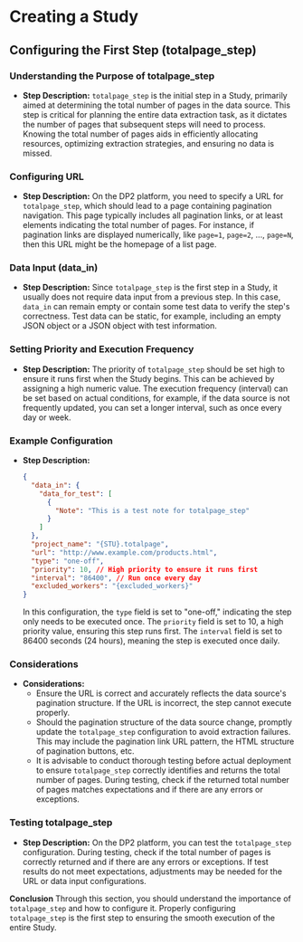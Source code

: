 # Creating a Study

## Configuring the First Step (totalpage_step)

### Understanding the Purpose of totalpage_step

- **Step Description:**
  `totalpage_step` is the initial step in a Study, primarily aimed at determining the total number of pages in the data source. This step is critical for planning the entire data extraction task, as it dictates the number of pages that subsequent steps will need to process. Knowing the total number of pages aids in efficiently allocating resources, optimizing extraction strategies, and ensuring no data is missed.

### Configuring URL

- **Step Description:**
  On the DP2 platform, you need to specify a URL for `totalpage_step`, which should lead to a page containing pagination navigation. This page typically includes all pagination links, or at least elements indicating the total number of pages. For instance, if pagination links are displayed numerically, like `page=1`, `page=2`, ..., `page=N`, then this URL might be the homepage of a list page.

### Data Input (data_in)

- **Step Description:**
  Since `totalpage_step` is the first step in a Study, it usually does not require data input from a previous step. In this case, `data_in` can remain empty or contain some test data to verify the step's correctness. Test data can be static, for example, including an empty JSON object or a JSON object with test information.

### Setting Priority and Execution Frequency

- **Step Description:**
  The priority of `totalpage_step` should be set high to ensure it runs first when the Study begins. This can be achieved by assigning a high numeric value. The execution frequency (interval) can be set based on actual conditions, for example, if the data source is not frequently updated, you can set a longer interval, such as once every day or week.

### Example Configuration

- **Step Description:**
  ```json
  {
    "data_in": {
      "data_for_test": [
        {
          "Note": "This is a test note for totalpage_step"
        }
      ]
    },
    "project_name": "{STU}.totalpage",
    "url": "http://www.example.com/products.html",
    "type": "one-off",
    "priority": 10, // High priority to ensure it runs first
    "interval": "86400", // Run once every day
    "excluded_workers": "{excluded_workers}"
  }
  ```
  In this configuration, the `type` field is set to "one-off," indicating the step only needs to be executed once. The `priority` field is set to 10, a high priority value, ensuring this step runs first. The `interval` field is set to 86400 seconds (24 hours), meaning the step is executed once daily.

### Considerations

- **Considerations:**
  - Ensure the URL is correct and accurately reflects the data source's pagination structure. If the URL is incorrect, the step cannot execute properly.
  - Should the pagination structure of the data source change, promptly update the `totalpage_step` configuration to avoid extraction failures. This may include the pagination link URL pattern, the HTML structure of pagination buttons, etc.
  - It is advisable to conduct thorough testing before actual deployment to ensure `totalpage_step` correctly identifies and returns the total number of pages. During testing, check if the returned total number of pages matches expectations and if there are any errors or exceptions.

### Testing totalpage_step

- **Step Description:**
  On the DP2 platform, you can test the `totalpage_step` configuration. During testing, check if the total number of pages is correctly returned and if there are any errors or exceptions. If test results do not meet expectations, adjustments may be needed for the URL or data input configurations.

**Conclusion**
Through this section, you should understand the importance of `totalpage_step` and how to configure it. Properly configuring `totalpage_step` is the first step to ensuring the smooth execution of the entire Study.
